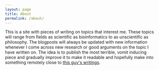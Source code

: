 ```yaml
---
layout: page
title: About
permalink: /about/
---
```


This is a site with pieces of writing on topics that interest me. These topics will range from fields as scientific as bioinformatics to as unscientific as philosophy. The blogposts will always be updated with new information whenever I come across new research or 
good arguments on the topic I have written on. The idea is to publish the most terrible, vomit inducing piece and gradually improve it to make it readable and hopefully make into something remotely close to [this guy's writings](gwern.net).





